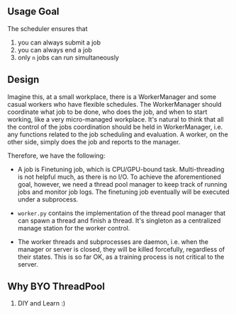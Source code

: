 ## Usage Goal

The scheduler ensures that

1. you can always submit a job
2. you can always end a job
3. only `n` jobs can run simultaneously

## Design

Imagine this, at a small workplace, there is a WorkerManager and some casual workers who have
flexible schedules. The WorkerManager should coordinate what job to be done, who does the job, and
when to start working, like a very micro-managed workplace. It's natural to think that all
the control of the jobs coordination should be held in WorkerManager, i.e. any functions related
to the job scheduling and evaluation. A worker, on the other side, simply does the job and reports
to the manager.

Therefore, we have the following:

- A job is Finetuning job, which is CPU/GPU-bound task. Multi-threading is not helpful much,
  as there is no I/O. To achieve the aforementioned goal, however, we need a thread pool manager
  to keep track of running jobs and monitor job logs. The finetuning job eventually will be executed
  under a subprocess.

- `worker.py` contains the implementation of the thread pool manager that can spawn a thread and
  finish a thread. It's singleton as a centralized manage station for the worker control.

- The worker threads and subprocesses are daemon, i.e. when the manager or server is closed, they will be
  killed forcefully, regardless of their states. This is so far OK, as a training process is
  not critical to the server.

## Why BYO ThreadPool

1. DIY and Learn :)

